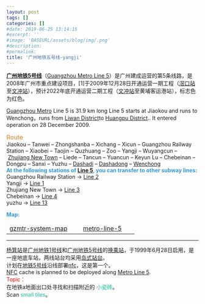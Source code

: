 ```yaml
---
layout: post
tags: []
categories: []
#date: 2019-06-25 13:14:15
#excerpt: ''
#image: 'BASEURL/assets/blog/img/.png'
#description:
#permalink:
title: '广州地铁五号线-yangji'
---
```


**[广州地铁5号线][6]**（[Guangzhou Metro Line 5][5]）是广州建成运营的第5条线路，是2008年广州市重点建设项目，[1]于2009年12月28日开通运营一期工程（[滘口站][yaokou]至[文冲站][wenchong]），预计2022年底开通运营二期工程（[文冲站][wenchong]至黄埔客运港站），标志色为红色。
<p><a href="http://www.guangzhoutravelguide.com/guangzhou-metro">Guangzhou Metro</a>&nbsp;Line 5 is 31.9 km long Line 5 starts at Jiaokou and runs to Wenchong，runs from&nbsp;<a href="http://www.guangzhoutravelguide.com/about_guangzhou/liwan-district.html">Liwan District</a>to&nbsp;<a href="http://www.guangzhoutravelguide.com/about_guangzhou/huangpu-district.html">Huangpu District</a>.. It entered operation on 28 December 2009.</p>

<span style="color:#e67e22"><span style="font-size:16px">Route</span></span><br />
Jiaokou &ndash; Tanwei &ndash; Zhongshanba &ndash; Xichang &ndash; Xicun &ndash; Guangzhou Railway Station &ndash; Xiaobei &ndash; Taojin &ndash; Quzhuang &ndash; Zoo &ndash; Yangji &ndash; Wuyangcun &ndash;&nbsp;<a href="http://www.guangzhoutravelguide.com/about_guangzhou/zhujiang-new-town.html">Zhujiang New Town</a>&nbsp;&ndash; Liede &ndash; Tancun &ndash; Yuancun &ndash; Keyun Lu &ndash; Chebeinan &ndash; Dongpu &ndash; Sanxi &ndash; Yuzhu &ndash; [Dashadi][dsd1] &ndash; [Dashadong][dsd] &ndash; [Wenchong][wcsc]<br />
<span style="color:#3498db"><strong>At the following stations of [Line 5][5], you can transfer to other subway lines:</strong></span><br />
Guangzhou Railway Station &rarr; [Line 2][l2]<br />
Yangji &rarr; [Line 1][l1]<br />
Zhujiang New Town &rarr; [Line 3][l3]<br />
Chebeinan &rarr; [Line 4][l4]<br />
yuzhu &rarr; [Line 13][l13]

<p><strong><span style="color:#3498db"><span style="font-size:14px">Map:</span></span></strong></p>
<style>th{display:none;}</style>
<style>td{width:50%};</style>

1|2
|:---:|:---:|
[gzmtr-system-map][4]|[metro-line-5][5]

----
[杨箕站][yangji]是[广州地铁1号线][baike1]和[广州地铁5号线][6]的[换乘站][hcz]，于1999年6月28日启用，是一座地底车站，两线站台均采用[岛式站台][dszt]。   
计划在[地铁5号线][6]沿线部署[nfc][nfc]，这是第一个。   
[NFC][nfc-en] cache is planned to be deployed along [Metro Line 5][5].   
<font color="red">Topic：</font>   
在地铁a地面出口处寻找和扫描附近的
<font color="#1abc9c">小瓷砖</font>。  
Scan <font color="#1abc9c">small tiles</font>。

[4]:https://ipt.kopisee.com/canton/en/gzmtr-system-map
[5]:https://ipt.kopisee.com/canton/en/metro/line/5
[6]:https://www.baidu.com/sf_bk/item/%E5%B9%BF%E5%B7%9E%E5%9C%B0%E9%93%815%E5%8F%B7%E7%BA%BF/6786593
[baike1]:https://www.baidu.com/sf_bk/item/%E5%B9%BF%E5%B7%9E%E5%9C%B0%E9%93%811%E5%8F%B7%E7%BA%BF/5185293
[yaokou]:https://www.baidu.com/sf_bk/item/%E6%BB%98%E5%8F%A3%E7%AB%99/6244431
[wenchong]:https://www.baidu.com/sf_bk/item/%E6%96%87%E5%86%B2%E7%AB%99/6605053
[yangji]:https://www.baidu.com/sf_bk/item/%E6%9D%A8%E7%AE%95%E7%AB%99/6639056
[dszt]:https://gitee.com/he852100/111/raw/master/Img386470719.jpg
[hcz]:https://www.baidu.com/sf_bk/item/%E6%8D%A2%E4%B9%98%E7%AB%99/3717254
[nfc]:https://geocaching-he852100-111.netlify.com/ditie5/nfc.html
[nfc-en]:https://geocaching-he852100-111.netlify.com/ditie5/nfc-en.html
[l1]:https://ipt.kopisee.com/canton/en/metro/line/1
[l2]:https://ipt.kopisee.com/canton/en/metro/line/2
[l3]:https://ipt.kopisee.com/canton/en/metro/line/3
[l4]:https://ipt.kopisee.com/canton/en/metro/line/4
[wcsc]:https://ipt.kopisee.com/canton/en/bus/stop/3552555L76G2
[dsd]:https://ipt.kopisee.com/canton/en/bus/stop/8215353OXZ29
[dsd1]:https://ipt.kopisee.com/canton/en/bus/stop/2137799KFBD0
[l13]:https://ipt.kopisee.com/canton/en/metro/line/13
